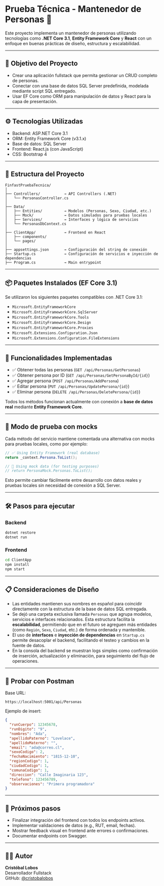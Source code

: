 # Prueba Técnica - Mantenedor de Personas 👤

Este proyecto implementa un mantenedor de personas utilizando tecnologías como **.NET Core 3.1**, **Entity Framework Core** y **React** con un enfoque en buenas prácticas de diseño, estructura y escalabilidad.

---

## 🧩 Objetivo del Proyecto

- Crear una aplicación fullstack que permita gestionar un CRUD completo de personas.
- Conectar con una base de datos SQL Server predefinida, modelada mediante script SQL entregado.
- Usar EF Core como ORM para manipulación de datos y React para la capa de presentación.

---

## ⚙️ Tecnologías Utilizadas

- Backend: ASP.NET Core 3.1
- ORM: Entity Framework Core (v3.1.x)
- Base de datos: SQL Server
- Frontend: React.js (con JavaScript)
- CSS: Bootstrap 4

---

## 🧱 Estructura del Proyecto

```
FinfastPruebaTecnica/
│
├── Controllers/           → API Controllers (.NET)
│   └── PersonasController.cs
│
├── Data/
│   ├── Entities/          → Modelos (Personas, Sexo, Ciudad, etc.)
│   ├── Mock/              → Datos simulados para pruebas locales
│   ├── Services/          → Interfaces y lógica de servicios
│   └── PersonasDbContext.cs
│
├── ClientApp/             → Frontend en React
│   ├── components/
│   └── pages/
│
├── appsettings.json       → Configuración del string de conexión
├── Startup.cs             → Configuración de servicios e inyección de dependencias
├── Program.cs             → Main entrypoint
```

---

## 📦 Paquetes Instalados (EF Core 3.1)

Se utilizaron los siguientes paquetes compatibles con .NET Core 3.1:

- `Microsoft.EntityFrameworkCore`
- `Microsoft.EntityFrameworkCore.SqlServer`
- `Microsoft.EntityFrameworkCore.Tools`
- `Microsoft.EntityFrameworkCore.Design`
- `Microsoft.EntityFrameworkCore.Proxies`
- `Microsoft.Extensions.Configuration.Json`
- `Microsoft.Extensions.Configuration.FileExtensions`

---

## 🚀 Funcionalidades Implementadas

- ✅ Obtener todas las personas (`GET /api/Personas/GetPersonas`)
- ✅ Obtener persona por ID (`GET /api/Personas/GetPersonaById/{id}`)
- ✅ Agregar persona (`POST /api/Personas/AddPersona`)
- ✅ Editar persona (`PUT /api/Personas/UpdatePersona/{id}`)
- ✅ Eliminar persona (`DELETE /api/Personas/DeletePersona/{id}`)

Todos los métodos funcionan actualmente con conexión a **base de datos real** mediante **Entity Framework Core**.

---

## 🧪 Modo de prueba con mocks

Cada método del servicio mantiene comentada una alternativa con mocks para pruebas locales, como por ejemplo:

```csharp
// ✅ Using Entity Framework (real database)
return _context.Persona.ToList();

// 🧪 Using mock data (for testing purposes)
// return PersonaMock.Personas.ToList();
```

Esto permite cambiar fácilmente entre desarrollo con datos reales y pruebas locales sin necesidad de conexión a SQL Server.

---

## 🛠️ Pasos para ejecutar

### Backend

```bash
dotnet restore
dotnet run
```

### Frontend

```bash
cd ClientApp
npm install
npm start
```

---

## 📋 Consideraciones de Diseño

- Las entidades mantienen sus nombres en español para coincidir directamente con la estructura de la base de datos SQL entregada.
- Se dejó una carpeta exclusiva llamada `Personas` que agrupa modelos, servicios e interfaces relacionados. Esta estructura facilita la **escalabilidad**, permitiendo que en el futuro se agreguen más entidades (como `Región`, `Sexo`, `Ciudad`, etc.) de forma ordenada y mantenible.
- El uso de **interfaces** e **inyección de dependencias** en `Startup.cs` permite desacoplar el backend, facilitando el testeo y cambios en la fuente de datos.
- En la consola del backend se muestran logs simples como confirmación de inserción, actualización y eliminación, para seguimiento del flujo de operaciones.

---

## 🧪 Probar con Postman

Base URL:

```
https://localhost:5001/api/Personas
```

Ejemplo de insert:

```json
{
  "runCuerpo": 12345678,
  "runDigito": "9",
  "nombres": "Ada",
  "apellidoPaterno": "Lovelace",
  "apellidoMaterno": "",
  "email": "ada@correo.cl",
  "sexoCodigo": 2,
  "fechaNacimiento": "1815-12-10",
  "regionCodigo": 1,
  "ciudadCodigo": 1,
  "comunaCodigo": 1,
  "direccion": "Calle Imaginaria 123",
  "telefono": 123456789,
  "observaciones": "Primera programadora"
}
```

---

## 🔄 Próximos pasos

- Finalizar integración del frontend con todos los endpoints activos.
- Implementar validaciones de datos (e.g., RUT, email, fechas).
- Mostrar feedback visual en frontend ante errores o confirmaciones.
- Documentar endpoints con Swagger.

---

## 🧑‍💻 Autor

**Cristóbal Lobos**  
Desarrollador Fullstack  
GitHub: [@cristobalobos](https://github.com/cristobalobos)

